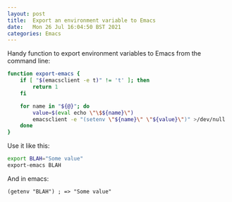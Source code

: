 ```yaml
---
layout: post
title:  Export an environment variable to Emacs
date:   Mon 26 Jul 16:04:50 BST 2021
categories: Emacs
---
```


Handy function to export environment variables to Emacs from the command line:

```bash
function export-emacs {
    if [ "$(emacsclient -e t)" != 't' ]; then
        return 1
    fi

    for name in "${@}"; do
        value=$(eval echo \"\$${name}\")
        emacsclient -e "(setenv \"${name}\" \"${value}\")" >/dev/null
    done
}
```

Use it like this:

```bash
export BLAH="Some value"
export-emacs BLAH
```

And in emacs:

```elisp
(getenv "BLAH") ; => "Some value"
```
